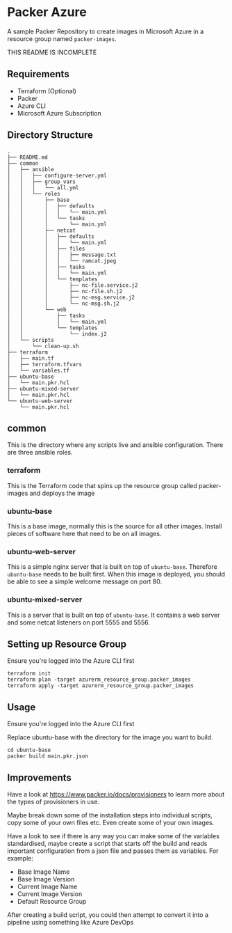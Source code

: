 # Packer Azure

A sample Packer Repository to create images in Microsoft Azure in a resource group named `packer-images`.

THIS README IS INCOMPLETE

## Requirements

- Terraform (Optional)
- Packer
- Azure CLI
- Microsoft Azure Subscription

## Directory Structure
```
.
├── README.md
├── common
│   ├── ansible
│   │   ├── configure-server.yml
│   │   ├── group_vars
│   │   │   └── all.yml
│   │   └── roles
│   │       ├── base
│   │       │   ├── defaults
│   │       │   │   └── main.yml
│   │       │   └── tasks
│   │       │       └── main.yml
│   │       ├── netcat
│   │       │   ├── defaults
│   │       │   │   └── main.yml
│   │       │   ├── files
│   │       │   │   ├── message.txt
│   │       │   │   └── ramcat.jpeg
│   │       │   ├── tasks
│   │       │   │   └── main.yml
│   │       │   └── templates
│   │       │       ├── nc-file.service.j2
│   │       │       ├── nc-file.sh.j2
│   │       │       ├── nc-msg.service.j2
│   │       │       └── nc-msg.sh.j2
│   │       └── web
│   │           ├── tasks
│   │           │   └── main.yml
│   │           └── templates
│   │               └── index.j2
│   └── scripts
│       └── clean-up.sh
├── terraform
│   ├── main.tf
│   ├── terraform.tfvars
│   └── variables.tf
├── ubuntu-base
│   └── main.pkr.hcl
├── ubuntu-mixed-server
│   └── main.pkr.hcl
└── ubuntu-web-server
    └── main.pkr.hcl
```

## common
This is the directory where any scripts live and ansible configuration. There are three ansible roles.

### terraform
This is the Terraform code that spins up the resource group called packer-images and deploys the image

### ubuntu-base
This is a base image, normally this is the source for all other images. Install pieces of software here that need to be on all images.

### ubuntu-web-server
This is a simple nginx server that is built on top of `ubuntu-base`. Therefore `ubuntu-base` needs to be built first. When this image is deployed, you should be able to see a simple welcome message on port 80.

### ubuntu-mixed-server
This is a server that is built on top of `ubuntu-base`. It contains a web server and some netcat listeners on port 5555 and 5556.


## Setting up Resource Group

Ensure you're logged into the Azure CLI first

```
terraform init
terraform plan -target azurerm_resource_group.packer_images
terraform apply -target azurerm_resource_group.packer_images
```

## Usage
Ensure you're logged into the Azure CLI first

Replace ubuntu-base with the directory for the image you want to build.

```
cd ubuntu-base 
packer build main.pkr.json
```

## Improvements
Have a look at https://www.packer.io/docs/provisioners to learn more about the types of provisioners in use. 

Maybe break down some of the installation steps into individual scripts, copy some of your own files etc. Even create some of your own images.

Have a look to see if there is any way you can make some of the variables standardised, maybe create a script that starts off the build and reads important configuration from a json file and passes them as variables. For example:
- Base Image Name
- Base Image Version
- Current Image Name
- Current Image Version
- Default Resource Group

After creating a build script, you could then attempt to convert it into a pipeline using something like Azure DevOps